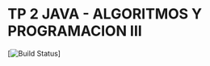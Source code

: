 TP 2 JAVA - ALGORITMOS Y PROGRAMACION III                                                                                                                                                    
==========

[![Build Status](https://travis-ci.org/GonzaDiz/tp2j-algo3.svg?branch=master)]

